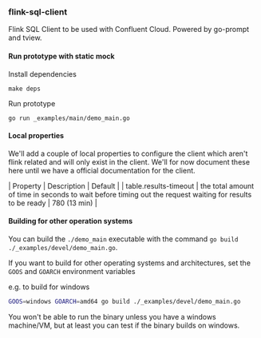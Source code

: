 ### flink-sql-client

Flink SQL Client to be used with Confluent Cloud. Powered by go-prompt and tview.

#### Run prototype with static mock

Install dependencies

```
make deps
```

Run prototype

```
go run _examples/main/demo_main.go
```

#### Local properties

We'll add a couple of local properties to configure the client which aren't flink related and will only exist in the client. We'll for now document these here until we have a official documentation for the client.

| Property | Description | Default |
| table.results-timeout | the total amount of time in seconds to wait before timing out the request waiting for results to be ready | 780 (13 min) |


#### Building for other operation systems

You can build the `./demo_main` executable with the command `go build ./_examples/devel/demo_main.go`.

If you want to build for other operating systems and architectures, set the `GOOS` and `GOARCH` environment variables

e.g. to build for windows

```sh
GOOS=windows GOARCH=amd64 go build ./_examples/devel/demo_main.go
```

You won't be able to run the binary unless you have a windows machine/VM, but at least you can test if the binary builds on windows.
